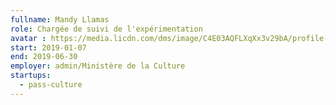```yaml
---
fullname: Mandy Llamas
role: Chargée de suivi de l'expérimentation
avatar : https://media.licdn.com/dms/image/C4E03AQFLXqXx3v29bA/profile-displayphoto-shrink_800_800/0?e=1552521600&v=beta&t=O3NrHIpRFYGx7Huf8hX0TvFVKFrc_38oDIXve2cetrw
start: 2019-01-07
end: 2019-06-30
employer: admin/Ministère de la Culture
startups:
  - pass-culture
---
```

